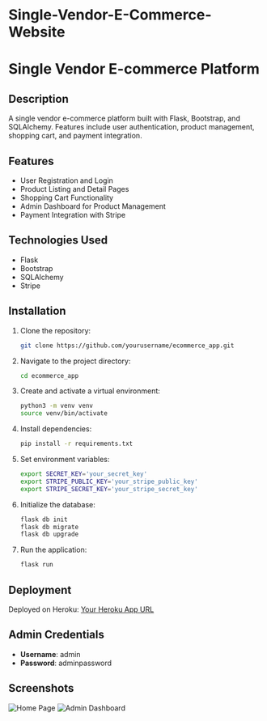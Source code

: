 # Single-Vendor-E-Commerce-Website
# Single Vendor E-commerce Platform

## Description
A single vendor e-commerce platform built with Flask, Bootstrap, and SQLAlchemy. Features include user authentication, product management, shopping cart, and payment integration.

## Features
- User Registration and Login
- Product Listing and Detail Pages
- Shopping Cart Functionality
- Admin Dashboard for Product Management
- Payment Integration with Stripe

## Technologies Used
- Flask
- Bootstrap
- SQLAlchemy
- Stripe

## Installation
1. Clone the repository:
    ```bash
    git clone https://github.com/yourusername/ecommerce_app.git
    ```
2. Navigate to the project directory:
    ```bash
    cd ecommerce_app
    ```
3. Create and activate a virtual environment:
    ```bash
    python3 -m venv venv
    source venv/bin/activate
    ```
4. Install dependencies:
    ```bash
    pip install -r requirements.txt
    ```
5. Set environment variables:
    ```bash
    export SECRET_KEY='your_secret_key'
    export STRIPE_PUBLIC_KEY='your_stripe_public_key'
    export STRIPE_SECRET_KEY='your_stripe_secret_key'
    ```
6. Initialize the database:
    ```bash
    flask db init
    flask db migrate
    flask db upgrade
    ```
7. Run the application:
    ```bash
    flask run
    ```

## Deployment
Deployed on Heroku: [Your Heroku App URL](https://your-app.herokuapp.com)

## Admin Credentials
- **Username**: admin
- **Password**: adminpassword

## Screenshots
![Home Page](screenshots/home.png)
![Admin Dashboard](screenshots/admin_dashboard.png)
